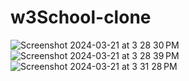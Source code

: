 # w3School-clone
![Screenshot 2024-03-21 at 3 28 30 PM](https://github.com/vephito/w3School-clone/assets/56668767/466f9fdf-d024-4c78-a004-16ed080e3282)
![Screenshot 2024-03-21 at 3 28 39 PM](https://github.com/vephito/w3School-clone/assets/56668767/930edc46-c7ab-4fdf-a4bd-32ecf94c662e)
![Screenshot 2024-03-21 at 3 31 28 PM](https://github.com/vephito/w3School-clone/assets/56668767/8457e0c1-529d-40e5-8845-ae02ede98931)

